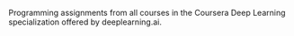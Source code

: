 Programming assignments from all courses in the Coursera Deep Learning specialization offered by deeplearning.ai.



